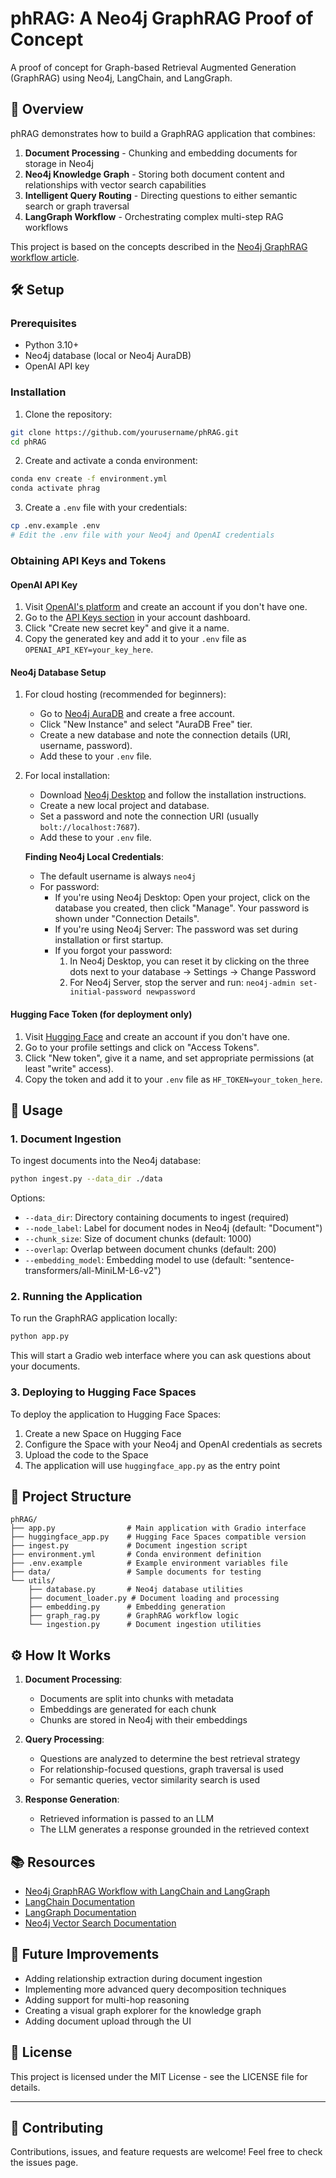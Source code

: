 # phRAG: A Neo4j GraphRAG Proof of Concept

A proof of concept for Graph-based Retrieval Augmented Generation (GraphRAG) using Neo4j, LangChain, and LangGraph.

## 📝 Overview

phRAG demonstrates how to build a GraphRAG application that combines:

1. **Document Processing** - Chunking and embedding documents for storage in Neo4j
2. **Neo4j Knowledge Graph** - Storing both document content and relationships with vector search capabilities
3. **Intelligent Query Routing** - Directing questions to either semantic search or graph traversal
4. **LangGraph Workflow** - Orchestrating complex multi-step RAG workflows

This project is based on the concepts described in the [Neo4j GraphRAG workflow article](https://neo4j.com/blog/developer/neo4j-graphrag-workflow-langchain-langgraph/).

## 🛠️ Setup

### Prerequisites

- Python 3.10+
- Neo4j database (local or Neo4j AuraDB)
- OpenAI API key

### Installation

1. Clone the repository:
```bash
git clone https://github.com/yourusername/phRAG.git
cd phRAG
```

2. Create and activate a conda environment:
```bash
conda env create -f environment.yml
conda activate phrag
```

3. Create a `.env` file with your credentials:
```bash
cp .env.example .env
# Edit the .env file with your Neo4j and OpenAI credentials
```

### Obtaining API Keys and Tokens

#### OpenAI API Key
1. Visit [OpenAI's platform](https://platform.openai.com/signup) and create an account if you don't have one.
2. Go to the [API Keys section](https://platform.openai.com/api-keys) in your account dashboard.
3. Click "Create new secret key" and give it a name.
4. Copy the generated key and add it to your `.env` file as `OPENAI_API_KEY=your_key_here`.

#### Neo4j Database Setup
1. For cloud hosting (recommended for beginners):
   - Go to [Neo4j AuraDB](https://neo4j.com/cloud/platform/aura-graph-database/) and create a free account.
   - Click "New Instance" and select "AuraDB Free" tier.
   - Create a new database and note the connection details (URI, username, password).
   - Add these to your `.env` file.

2. For local installation:
   - Download [Neo4j Desktop](https://neo4j.com/download/) and follow the installation instructions.
   - Create a new local project and database.
   - Set a password and note the connection URI (usually `bolt://localhost:7687`).
   - Add these to your `.env` file.
   
   **Finding Neo4j Local Credentials**:
   - The default username is always `neo4j`
   - For password:
     - If you're using Neo4j Desktop: Open your project, click on the database you created, then click "Manage". Your password is shown under "Connection Details".
     - If you're using Neo4j Server: The password was set during installation or first startup.
     - If you forgot your password: 
       1. In Neo4j Desktop, you can reset it by clicking on the three dots next to your database → Settings → Change Password
       2. For Neo4j Server, stop the server and run: `neo4j-admin set-initial-password newpassword`

#### Hugging Face Token (for deployment only)
1. Visit [Hugging Face](https://huggingface.co/join) and create an account if you don't have one.
2. Go to your profile settings and click on "Access Tokens".
3. Click "New token", give it a name, and set appropriate permissions (at least "write" access).
4. Copy the token and add it to your `.env` file as `HF_TOKEN=your_token_here`.

## 🚀 Usage

### 1. Document Ingestion

To ingest documents into the Neo4j database:

```bash
python ingest.py --data_dir ./data
```

Options:
- `--data_dir`: Directory containing documents to ingest (required)
- `--node_label`: Label for document nodes in Neo4j (default: "Document")
- `--chunk_size`: Size of document chunks (default: 1000)
- `--overlap`: Overlap between document chunks (default: 200)
- `--embedding_model`: Embedding model to use (default: "sentence-transformers/all-MiniLM-L6-v2")

### 2. Running the Application

To run the GraphRAG application locally:

```bash
python app.py
```

This will start a Gradio web interface where you can ask questions about your documents.

### 3. Deploying to Hugging Face Spaces

To deploy the application to Hugging Face Spaces:

1. Create a new Space on Hugging Face
2. Configure the Space with your Neo4j and OpenAI credentials as secrets
3. Upload the code to the Space
4. The application will use `huggingface_app.py` as the entry point

## 🧩 Project Structure

```
phRAG/
├── app.py                # Main application with Gradio interface
├── huggingface_app.py    # Hugging Face Spaces compatible version
├── ingest.py             # Document ingestion script
├── environment.yml       # Conda environment definition
├── .env.example          # Example environment variables file
├── data/                 # Sample documents for testing
└── utils/
    ├── database.py       # Neo4j database utilities
    ├── document_loader.py # Document loading and processing
    ├── embedding.py      # Embedding generation
    ├── graph_rag.py      # GraphRAG workflow logic
    └── ingestion.py      # Document ingestion utilities
```

## ⚙️ How It Works

1. **Document Processing**:
   - Documents are split into chunks with metadata
   - Embeddings are generated for each chunk
   - Chunks are stored in Neo4j with their embeddings

2. **Query Processing**:
   - Questions are analyzed to determine the best retrieval strategy
   - For relationship-focused questions, graph traversal is used
   - For semantic queries, vector similarity search is used

3. **Response Generation**:
   - Retrieved information is passed to an LLM
   - The LLM generates a response grounded in the retrieved context

## 📚 Resources

- [Neo4j GraphRAG Workflow with LangChain and LangGraph](https://neo4j.com/blog/developer/neo4j-graphrag-workflow-langchain-langgraph/)
- [LangChain Documentation](https://js.langchain.com/docs/)
- [LangGraph Documentation](https://python.langchain.com/docs/langgraph)
- [Neo4j Vector Search Documentation](https://neo4j.com/docs/cypher-manual/current/indexes-for-vector-search/)

## 🚧 Future Improvements

- Adding relationship extraction during document ingestion
- Implementing more advanced query decomposition techniques
- Adding support for multi-hop reasoning
- Creating a visual graph explorer for the knowledge graph
- Adding document upload through the UI

## 📄 License

This project is licensed under the MIT License - see the LICENSE file for details.

---

## 🤝 Contributing

Contributions, issues, and feature requests are welcome! Feel free to check the issues page.